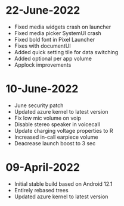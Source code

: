 # 22-June-2022
 - Fixed media widgets crash on launcher
 - Fixed media picker SystemUI crash
 - Fixed bold font in Pixel Launcher
 - Fixes with documentUI
 - Added quick setting tile for data switching
 - Added optional per app volume
 - Applock improvements

# 10-June-2022
 - June security patch
 - Updated azure kernel to latest version
 - Fix low mic volume on voip
 - Disable stereo speaker in voicecall
 - Update charging voltage properties to R
 - Increased in-call earpiece volume
 - Deacrease launch boost to 3 sec

# 09-April-2022
 - Initial stable build based on Android 12.1
 - Entirely rebased trees
 - Updated azure kernel to latest version
